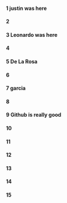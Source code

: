 #### 1 justin was here
#### 2
#### 3 Leonardo was here 
#### 4
#### 5 De La Rosa
#### 6
#### 7 garcia
#### 8
#### 9 Github is really good 
#### 10
#### 11
#### 12
#### 13
#### 14
#### 15